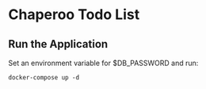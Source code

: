 # Chaperoo Todo List

## Run the Application

Set an environment variable for $DB_PASSWORD and run:

```
docker-compose up -d
```
